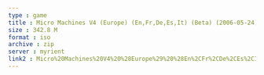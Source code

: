 ```yaml
---
type : game
title : Micro Machines V4 (Europe) (En,Fr,De,Es,It) (Beta) (2006-05-24)
size : 342.8 M
format : iso
archive : zip
server : myrient
link2 : Micro%20Machines%20V4%20%28Europe%29%20%28En%2CFr%2CDe%2CEs%2CIt%29%20%28Beta%29%20%282006-05-24%29
---
```

